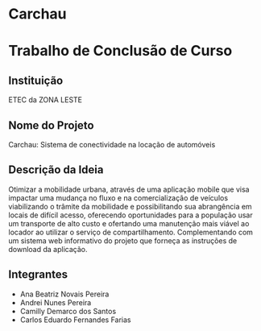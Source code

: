 # Carchau

# Trabalho de Conclusão de Curso

## Instituição
ETEC da ZONA LESTE

## Nome do Projeto
Carchau: Sistema de conectividade na locação de automóveis

## Descrição da Ideia
Otimizar a mobilidade urbana, através de uma aplicação mobile que visa impactar uma mudança no fluxo e na comercialização de veículos viabilizando o trâmite da mobilidade e possibilitando sua abrangência em locais de difícil acesso, oferecendo oportunidades para a população usar um transporte de alto custo e ofertando uma manutenção mais viável ao locador ao utilizar o serviço de compartilhamento. Complementando com um sistema web informativo do projeto que forneça as instruções de download da aplicação.

## Integrantes
- Ana Beatriz Novais Pereira
- Andrei Nunes Pereira
- Camilly Demarco dos Santos
- Carlos Eduardo Fernandes Farias


